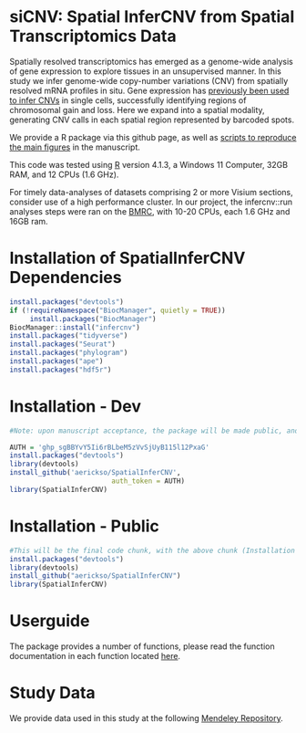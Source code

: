 # siCNV: Spatial InferCNV from Spatial Transcriptomics Data

Spatially resolved transcriptomics has emerged as a genome-wide analysis
of gene expression to explore tissues in an unsupervised manner. In this
study we infer genome-wide copy-number variations (CNV) from spatially
resolved mRNA profiles in situ. Gene expression has [previously been
used to infer CNVs](https://github.com/broadinstitute/infercnv) in
single cells, successfully identifying regions of chromosomal gain and
loss. Here we expand into a spatial modality, generating CNV calls in
each spatial region represented by barcoded spots.

We provide a R package via this github page, as well as [scripts to
reproduce the main
figures](https://github.com/aerickso/SpatialInferCNV/tree/main/FigureScripts)
in the manuscript.

This code was tested using [R](https://www.r-project.org/) version
4.1.3, a Windows 11 Computer, 32GB RAM, and 12 CPUs (1.6 GHz).

For timely data-analyses of datasets comprising 2 or more Visium
sections, consider use of a high performance cluster. In our project,
the infercnv::run analyses steps were ran on the
[BMRC](https://www.medsci.ox.ac.uk/divisional-services/support-services-1/bmrc/cluster-usage),
with 10-20 CPUs, each 1.6 GHz and 16GB ram.

# Installation of SpatialInferCNV Dependencies

``` r
install.packages("devtools")
if (!requireNamespace("BiocManager", quietly = TRUE))
     install.packages("BiocManager")
BiocManager::install("infercnv")
install.packages("tidyverse")
install.packages("Seurat")
install.packages("phylogram")
install.packages("ape")
install.packages("hdf5r")
```

# Installation - Dev

``` r
#Note: upon manuscript acceptance, the package will be made public, and thus the need for auth tokens will be removed and thus this code chunk will be deleted. For collaborators, you may need to generate your own new auth token.

AUTH = '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'
install.packages("devtools")
library(devtools)
install_github('aerickso/SpatialInferCNV',
                         auth_token = AUTH)
library(SpatialInferCNV)
```

# Installation - Public

``` r
#This will be the final code chunk, with the above chunk (Installation - Dev) deleted upon release
install.packages("devtools")
library(devtools)
install_github("aerickso/SpatialInferCNV")
library(SpatialInferCNV)
```

# Userguide

The package provides a number of functions, please read the function
documentation in each function located
[here](https://github.com/aerickso/SpatialInferCNV/blob/main/UserGuide/UserGuideDraft.md).

# Study Data

We provide data used in this study at the following [Mendeley
Repository](https://data.mendeley.com/v1/datasets/svw96g68dv/draft?a=3f263217-2bd3-4a3c-8125-8c517c3a9e29).
